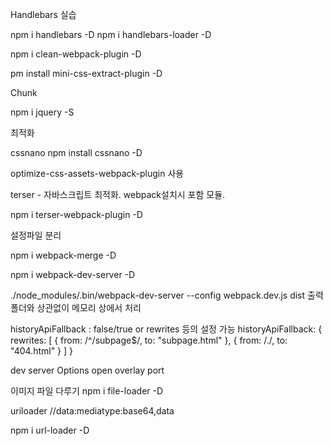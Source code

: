 Handlebars 실습

npm i handlebars -D
npm i handlebars-loader -D

npm i clean-webpack-plugin -D

pm install mini-css-extract-plugin -D

Chunk

npm i jquery -S

최적화

cssnano
npm install cssnano -D

optimize-css-assets-webpack-plugin 사용

terser - 자바스크립트 최적화. webpack설치시 포함 모듈.

npm i terser-webpack-plugin -D

설정파일 분리

npm i webpack-merge -D

npm i webpack-dev-server -D

./node_modules/.bin/webpack-dev-server --config webpack.dev.js
dist 출력 폴더와 상관없이 메모리 상에서 처리

historyApiFallback : false/true or rewrites 등의 설정 가능
historyApiFallback: {
rewrites: [
{ from: /^\/subpage$/, to: "subpage.html" },
{ from: /./, to: "404.html" }
]
}

dev server Options
open
overlay
port

이미지 파일 다루기
npm i file-loader -D

uriloader
//data:mediatype:base64,data

npm i url-loader -D
